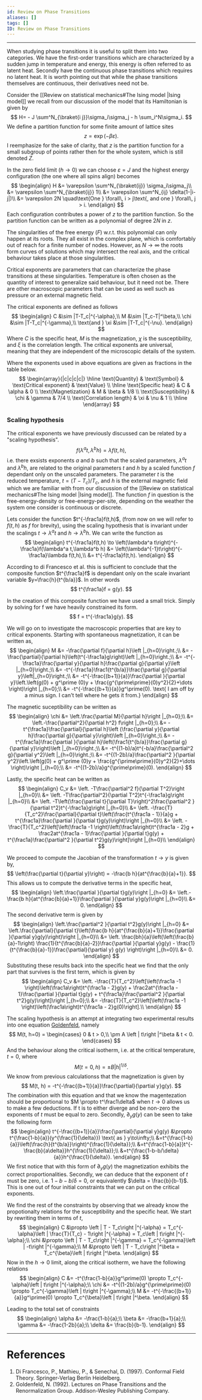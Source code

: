 ```yaml
---
id: Review on Phase Transitions
aliases: []
tags: []
ID: Review on Phase Transitions
---
```

************
 When studying phase transitions it is useful to split them into two categories. We have the first-order transitions which are characterized by a sudden jump in temperature and energy, this energy is often referred to as latent heat. Secondly have the continuous phase transitions which requires no latent heat. It is worth pointing out that while the phase transitions themselves are continuous, their derivatives need not be.

Consider the [[Review on statistical mechanics#The Ising model |Ising model]] we recall from our discussion of the model that its Hamiltonian is given by 
$$
H= - J \sum^N_{\braket{i j}}\sigma_i\sigma_j - h \sum_i^N\sigma_i.
$$
We define a partition function for some finite amount of lattice sites
$$
z = \exp(-\beta\varepsilon).
$$
I reemphasize for the sake of clarity, that $z$ is the partition function for a small subgroup of points rather then for the whole system, which is still denoted $Z$.


In the zero field limit $(h\to 0)$ we can choose $\varepsilon = J$ and the highest energy configuration (the one where all spins align) becomes 
$$
\begin{align}
H &= \varepsilon \sum^N_{\braket{ij}} \sigma_i\sigma_j\\
  &= \varepsilon \sum^N_{\braket{ij}} 1\\
  &= \varepsilon \sum^N_{ij} \delta(1-|i-j|)\\
  &= \varepsilon 2N \quad\text{One } \forall\, i > j\text{, and one } \forall\, j > i.
\end{align} 
$$
Each configuration contributes a power of $z$ to the partition function. So the partition function can be written as a polynomial of degree $2N$ in $z$.

The singularities of the free energy $(F)$ w.r.t. this polynomial can only happen at its roots. They all exist in the complex plane, which is comfortably out of reach for a finite number of nodes. However, as $N\to\infty$ the roots form curves of solutions which may intersect the real axis, and the critical behaviour takes place at those singularities. 

Critical exponents are parameters that can characterize the phase transitions at these singularities. Temperature is often chosen as the quantity of interest to generalize said behaviour, but it need not be. There are other macroscopic parameters that can be used as well such as pressure or an external magnetic field. 

The critical exponents are defined as follows 
$$
\begin{align}
C &\sim |T-T_c|^{-\alpha},\\
M &\sim |T_c-T|^\beta,\\
\chi &\sim |T-T_c|^{-\gamma},\\
\text{and } \xi &\sim |T-T_c|^{-\nu}.
\end{align}
$$
Where $C$ is the specific heat, $M$ is the magnetization, $\chi$ is the susceptibility, and $\xi$ is the correlation length. The critical exponents are universal, meaning that they are independent of the microscopic details of the system.

Where the exponents used in above equations are given as fractions in the table below.
$$
\begin{array}{|c|c|c|c|}
\hline
\text{Quantity} & \text{Symbol} & \text{Critical exponent} & \text{Value} \\
\hline
\text{Specific heat} & C & \alpha & 0 \\
\text{Magnetization} & M & \beta & 1/8 \\
\text{Susceptibility} & \chi & \gamma & 7/4 \\
\text{Correlation length} & \xi & \nu & 1 \\
\hline
\end{array}
$$

### Scaling hypothesis
The critical exponents we have previously discussed can be related by a "scaling hypothesis".
$$
f(\lambda^a t, \lambda^b h) = \lambda f(t,h), 
$$
i.e. there exsists exponents $a$ and $b$ such that the scaled parameters, $\lambda^a t$ and $\lambda^b h$, are related to the original parameters $t$ and $h$ by a scaled function $f$ dependant only on the unscaled parameters. The parameter $t$ is the reduced temperature, $t = (T-T_c)/T_c$, and $h$ is the external magnetic field which we are familiar with from our discussion of the [[Review on statistical mechanics#The Ising model |Ising model]]. The function $f$ in question is the free-energy-density or free-energy-per-site, depending on the weather the system one consider is continuous or discrete.

Lets consider the function $t^{-\frac1a}f(t,h)$, (from now on we will refer to $f(t,h)$ as $f$ for brevity), using the scaling hypothesis that is invariant under the scalings $t\to\lambda^a t$ and $h\to\lambda^b h$. We can write the function as
$$
\begin{align}
t^{-\frac1a}f(t,h) \to \left(\lambda^a t\right)^{-\frac1a}f(\lambda^a t,\lambda^b h) &= \left(\lambda^{-1}t\right)^{-\frac1a}\lambda f(t,h),\\
&= t^{-\frac1a}f(t,h).
\end{align}
$$

According to di Francesco et al. this is sufficient to conclude that the composite function $t^{\frac1a}f$ is dependant only on the scale invariant variable $y=\frac{h}{t^{b/a}}$. In other words
$$
t^{\frac1a}f = g(y).
$$

In the creation of this composite function we have used a small trick. Simply by solving for f we have heavily constrained its form. 
$$
f = t^{-\frac1a}g(y).
$$

We will go on to investigate the macroscopic properties that are key to critical exponents.
Starting with spontaneous magnetization, it can be written as,
$$
\begin{align}
M &= -\frac{\partial f}{\partial h}\left |_{h=0}\right.;\\
  &= -\frac{\partial}{\partial h}\left(t^{-\frac1a}g\right)\left |_{h=0}\right.;\\
  &= -t^{-\frac1a}\frac{\partial y}{\partial h}\frac{\partial g}{\partial y}\left |_{h=0}\right.;\\
  &= -t^{-\frac1a}\frac1{t^{b/a}}\frac{\partial g}{\partial y}\left|_{h=0}\right.;\\
    &= -t^{-\frac{(b+1)}{a}}\frac{\partial }{\partial y}\left.\left(g(0) + g^\prime (0)y + \frac{g^{\prime\prime}(0)y^2}{2}+\dots \right)\right |_{h=0};\\
 &= -t^{-\frac{(b+1)}{a}}g^\prime(0). \text{ I am off by a minus sign. I can't tell where he gets it from.}
\end{align}
$$

The magnetic suceptibility can be written as
$$
\begin{align}
\chi &= \left.\frac{\partial M}{\partial h}\right |_{h=0};\\
    &= \left.-\frac{\partial^2}{\partial h^2} f\right |_{h=0};\\
    &= -t^{\frac1a}\frac{\partial}{\partial h}\left (\frac{\partial y}{\partial h}\frac{\partial g}{\partial y}\right)\left |_{h=0}\right.;\\
&= -t^{\frac1a}\frac{\partial }{\partial h}\left(\frac1{t^{b/a}}\frac{\partial g}{\partial y}\right)\left |_{h=0}\right.;\\
&= -t^{(1-b)/a}t^{-b/a}\frac{\partial^2 g}{\partial y^2}\left |_{h=0}\right.;\\
&= -t^{(1-2b)/a}\frac{\partial^2 }{\partial y^2}\left.\left(g(0) + g^\prime (0)y + \frac{g^{\prime\prime}(0)y^2}{2}+\dots \right)\right |_{h=0};\\
&= -t^{(1-2b)/a}g^{\prime\prime}(0).
\end{align}
$$

Lastly, the specific heat can be written as
$$
\begin{align}
C_v &= \left. -T\frac{\partial^2 f}{\partial T^2}\right |_{h=0}\\
    &= \left. -T\frac{\partial^2}{\partial T^2}t^{-\frac1a}g\right |_{h=0}\\
&= \left. -T\left(\frac{\partial t}{\partial T}\right)^2\frac{\partial^2  }{\partial t^2}t^{-\frac1a}g\right |_{h=0}\\
&= \left. -\frac{T}{T_c^2}\frac{\partial}{\partial t}\left(\frac{t^{\frac1a - 1}}{a}g + t^{\frac1a}\frac{\partial }{\partial t}g(y)\right)\right |_{h=0}\\
&= \left. -\frac{T}{T_c^2}\left[\left(\frac1a -1 \right)\left(\frac1a\right)t^{\frac1a - 2}g + \frac2at^{\frac1a - 1}\frac{\partial }{\partial t}g(y) + t^{\frac1a}\frac{\partial^2 }{\partial t^2}g(y)\right]\right |_{h=0}\\
\end{align}
$$

We proceed to compute the Jacobian of the transformation $t\to y$ is given by,
$$
\left(\frac{\partial t}{\partial y}\right) = -\frac{b h}{at^{\frac{b}{a}+1}}.
$$
This allows us to compute the derivative terms in the specific heat,
$$
\begin{align}
\left.\frac{\partial }{\partial t}g(y)\right |_{h=0} &= \left.-\frac{b h}{at^{\frac{b}{a}+1}}\frac{\partial }{\partial y}g(y)\right |_{h=0}\\
&= 0.
\end{align}
$$
The second derivative term is given by
$$
\begin{align}
\left.\frac{\partial^2 }{\partial t^2}g(y)\right |_{h=0} &= \left.\frac{\partial}{\partial t}\left(\frac{b h}{at^{\frac{b}{a}+1}}\frac{\partial }{\partial y}g(y)\right)\right |_{h=0}\\
&= \left. \frac{bh}{a}\left(\left(\frac{b}{a}-1\right) \frac{1}{t^{\frac{b}{a}-2}}\frac{\partial }{\partial y}g(y) - \frac{1}{t^{\frac{b}{a}-1}}\frac{\partial}{\partial y} g(y) \right)\right |_{h=0}\\
&= 0.
\end{align}
$$
Substituting these results back into the specific heat we find that the only part that survives is the first term, which is given by
$$
\begin{align}
C_v &= \left. -\frac{T}{T_c^2}\left[\left(\frac1a -1 \right)\left(\frac1a\right)t^{\frac1a - 2}g(y) + \frac2at^{\frac1a - 1}\frac{\partial }{\partial t}g(y) + t^{\frac1a}\frac{\partial^2 }{\partial t^2}g(y)\right]\right |_{h=0};\\
&= -\frac{T}{T_c^2}\left[\left(\frac1a -1 \right)\left(\frac1a\right)t^{\frac1a - 2}g(0)\right].\\
\end{align}
$$

The scaling hypothesis is an attempt at integrating two experimental results into one equation [Goldenfeld](#References), namely
$$
M(t, h=0) = \begin{cases}
0 & t > 0,\\
\pm A \left | t\right |^\beta  & t < 0.
\end{cases}
$$
And the behaviour along the critical isotherm, i.e. at the critical temperature, $t=0$, where
$$
M(t=0, h) = \pm B \left | h\right |^{1/\delta} .
$$
We know from previous calculationss that the magnetization is given by
$$
M(t, h) = -t^{-\frac{(b+1)}{a}}\frac{\partial}{\partial y}g(y).
$$
The combination with this equation and that we know the magentezation should be proportional to $M \propto t^\frac1\delta$ when $t\to 0$ allows us to make a few deductions. If t is to either diverge and be non-zero the exponents of $t$ must be equal to zero. Secondly, $\partial_y g(y)$ can be seen to take the following form
$$
\begin{align}
t^{-\frac{(b+1)}{a}}\frac{\partial}{\partial y}g(y) &\propto t^{\frac{1-b}{a}}(y^{\frac{1}{\delta}}) \text{ as } y\to\infty;\\
&=t^{\frac{1-b}{a}}\left(\frac{h}{t^{b/a}}\right)^{\frac{1}{\delta}};\\
&=t^{\frac{1-b}{a}}t^{-\frac{b}{a\delta}}h^{\frac{1}{\delta}};\\
&=t^{\frac{1-b-b/\delta}{a}}h^{\frac{1}{\delta}}.
\end{align}
$$
We first notice that with this form of $\partial_y g(y)$ the magnetization exhibits the correct proportionalities. Secondly, we can deduce that the exponent of $t$ must be zero, i.e. $1-b-b/\delta = 0$, or equivalently $\delta = \frac{b}{b-1}$. This is one out of four initial constraints that we can put on the critical exponents.

We find the rest of the constraints by observing that we already know the propotionalty relations for the susceptibility and the specific heat. We start by rewriting them in terms of $t$, 
$$
\begin{align}
C &\propto \left | T - T_c\right |^{-\alpha} = T_c^{-\alpha}\left | \frac{T}{T_c} - 1\right |^{-\alpha} = T_c\left | t\right |^{-\alpha};\\
\chi &\propto \left | T - T_c\right |^{-\gamma} = T_c^{-\gamma}\left | -t\right |^{-\gamma};\\
M &\propto \left | T - T_c\right |^\beta = T_c^{\beta}\left | t\right |^\beta.
\end{align}
$$
Now in the $h\to 0$ limit, along the critical isotherm, we have the following relations
$$
\begin{align}
C &= -t^{\frac{1-b}{a}}g^\prime(0) \propto T_c^{-\alpha}\left | t\right |^{-\alpha};\\
\chi &= -t^{(1-2b)/a}g^{\prime\prime}(0) \propto T_c^{-\gamma}\left | t\right |^{-\gamma};\\
M &= -t^{-\frac{(b+1)}{a}}g^\prime(0) \propto T_c^{\beta}\left | t\right |^\beta.
\end{align}
$$

Leading to the total set of constraints
$$
\begin{align}
\alpha &= -\frac{1-b}{a};\\
\beta &= -\frac{b+1}{a};\\
\gamma &= -\frac{1-2b}{a};\\
\delta &= \frac{b}{b-1}.
\end{align}
$$

************
# References
1. Di Francesco, P., Mathieu, P., & Senechal, D. (1997). Conformal Field Theory. Springer-Verlag Berlin Heidelberg.
2. Goldenfeld, N. (1992). Lectures on Phase Transitions and the Renormalization Group. Addison-Wesley Publishing Company.


